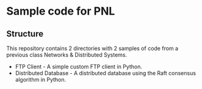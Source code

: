 # Sample code for PNL
## Structure
This repository contains 2 directories with 2 samples of code from a previous class Networks & Distributed Systems.
* FTP Client - A simple custom FTP client in Python.
* Distributed Database - A distributed database using the Raft consensus algorithm in Python.

